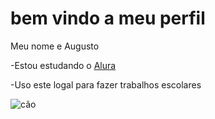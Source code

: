 # bem  vindo a meu perfil
 Meu nome e Augusto 

 -Estou estudando o [Alura](https://www.alura.com.br)
 
 -Uso este logal para fazer trabalhos escolares
 
![cão](https://media1.tenor.com/m/KdDelqKcDwgAAAAd/dog-smile-shyboos.gif)
